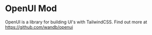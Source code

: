 # OpenUI Mod

OpenUI is a library for building UI's with TailwindCSS.  Find out more at https://github.com/wandb/openui